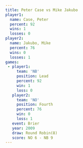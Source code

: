 ```yaml
---
title: Peter Case vs Mike Jakubo
player1:            
  name: Case, Peter 
  percent: 92       
  wins: 1           
  losses: 0         
player2:            
  name: Jakubo, Mike
  percent: 76       
  wins: 0           
  losses: 1         
games:
 - player1:        
     team: 'NB'    
     position: Lead
     percent: 92   
     win: 1        
     loss: 0       
   player2:          
     team: 'NO'      
     position: Fourth
     percent: 76     
     win: 0          
     loss: 1         
   event: Brier        
   year: 2009          
   draw: Round Robin(8)
   score: NO 6 - NB 9  
---
```

